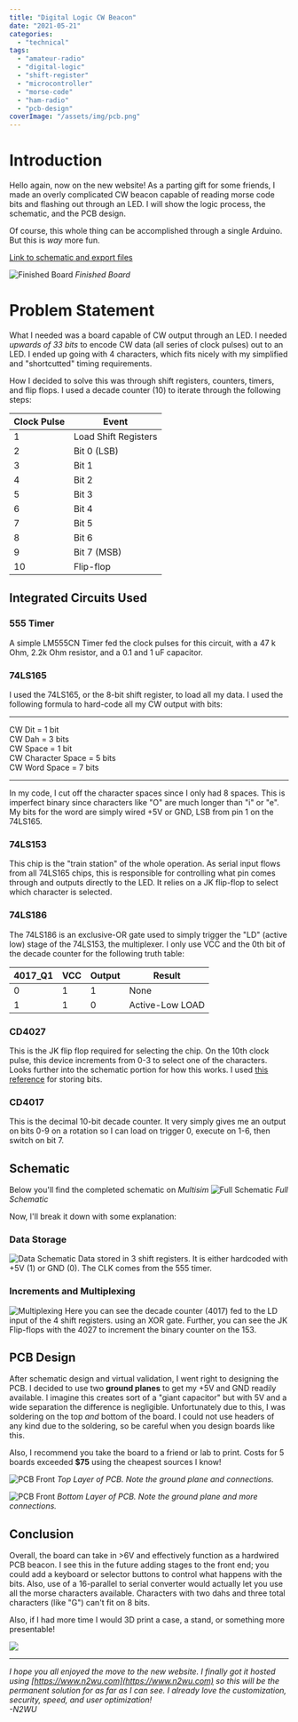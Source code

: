 ```yaml
---
title: "Digital Logic CW Beacon"
date: "2021-05-21"
categories:
  - "technical"
tags:
  - "amateur-radio"
  - "digital-logic"
  - "shift-register"
  - "microcontroller"
  - "morse-code"
  - "ham-radio"
  - "pcb-design"
coverImage: "/assets/img/pcb.png"
---
```

# Introduction

Hello again, now on the new website! As a parting gift for some friends, I made an overly complicated CW beacon capable of reading morse code bits and flashing out through an LED. I will show the logic process, the schematic, and the PCB design.

Of course, this whole thing can be accomplished through a single Arduino. But this is _way_ more fun.

[Link to schematic and export files](https://github.com/N2WU/CW_PCB_Beacon)

![Finished Board](/assets/img/pcb.png)
_Finished Board_

# Problem Statement

What I needed was a board capable of CW output through an LED. I needed _upwards of 33 bits_ to encode CW data (all series of clock pulses) out to an LED. I ended up going with 4 characters, which fits nicely with my simplified and "shortcutted" timing requirements.

How I decided to solve this was through shift registers, counters, timers, and flip flops. I used a decade counter (10) to iterate through the following steps:


| Clock Pulse | Event |
| ----------- | ----------- |
| 1   | Load Shift Registers       |
| 2   | Bit 0 (LSB)       |
| 3   | Bit 1       |
| 4   | Bit 2       |
| 5   | Bit 3       |
| 6   | Bit 4       |
| 7   | Bit 5       |
| 8   | Bit 6       |
| 9   | Bit 7 (MSB)      |
| 10  | Flip-flop       |



## Integrated Circuits Used

### 555 Timer
  A simple LM555CN Timer fed the clock pulses for this circuit, with a 47 k Ohm, 2.2k Ohm resistor, and a 0.1 and 1 uF capacitor.

### 74LS165

I used the 74LS165, or the 8-bit shift register, to load all my data. I used the following formula to hard-code all my CW output with bits:

---
  CW Dit = 1 bit  
  CW Dah = 3 bits  
  CW Space = 1 bit  
  CW Character Space = 5 bits  
  CW Word Space = 7 bits  

---

In my code, I cut off the character spaces since I only had 8 spaces. This is imperfect binary since characters like "O" are much longer than "i" or "e". My bits for the word are simply wired +5V or GND, LSB from pin 1 on the 74LS165.

### 74LS153

This chip is the "train station" of the whole operation. As serial input flows from all 74LS165 chips, this is responsible for controlling what pin comes through and outputs directly to the LED. It relies on a JK flip-flop to select which character is selected.

### 74LS186

The 74LS186 is an exclusive-OR gate used to simply trigger the "LD" (active low) stage of the 74LS153, the multiplexer. I only use VCC and the 0th bit of the decade counter for the following truth table:

| 4017_Q1 | VCC | Output | Result |
| ----------- | ----------- | ---| --- |
| 0 | 1 | 1 | None |
| 1  | 1| 0 | Active-Low LOAD |



### CD4027

This is the JK flip flop required for selecting the chip. On the 10th clock pulse, this device increments from 0-3 to select one of the characters. Looks further into the schematic portion for how this works. I used [this reference](https://electronics.stackexchange.com/questions/19787/how-1-bit-was-stored-in-flip-flop) for storing bits.

### CD4017

This is the decimal 10-bit decade counter. It very simply gives me an output on bits 0-9 on a rotation so I can load on trigger 0, execute on 1-6, then switch on bit 7.


## Schematic

Below you'll find the completed schematic on _Multisim_
![Full Schematic](/assets/img/cw_schematic_full.png)
_Full Schematic_

Now, I'll break it down with some explanation:

### Data Storage

![Data Schematic](/assets/img/cw_schematic_storage.png)
Data stored in 3 shift registers. It is either hardcoded with +5V (1) or GND (0). The CLK comes from the 555 timer.

### Increments and Multiplexing

![Multiplexing](/assets/img/cw_schematic_multiplex.png)
Here you can see the decade counter (4017) fed to the LD input of the 4 shift registers. using an XOR gate. Further, you can see the JK Flip-flops with the 4027 to increment the binary counter on the 153.


## PCB Design

After schematic design and virtual validation, I went right to designing the PCB. I decided to use two **ground planes** to get my +5V and GND readily available. I imagine this creates sort of a "giant capacitor" but with 5V and a wide separation the difference is negligible. Unfortunately due to this, I was soldering on the top _and_ bottom of the board. I could not use headers of any kind due to the soldering, so be careful when you design boards like this.

Also, I recommend you take the board to a friend or lab to print. Costs for 5 boards exceeded **$75** using the cheapest sources I know!

![PCB Front](/assets/img/cw_pcb_top.png)
_Top Layer of PCB. Note the ground plane and connections._

![PCB Front](/assets/img/cw_pcb_bottom.png)
_Bottom Layer of PCB. Note the ground plane and more connections._

## Conclusion

Overall, the board can take in >6V and effectively function as a hardwired PCB beacon. I see this in the future adding stages to the front end; you could add a keyboard or selector buttons to control what happens with the bits. Also, use of a 16-parallel to serial converter would actually let you use all the morse characters available. Characters with two dahs and three total characters (like "G") can't fit on 8 bits.

Also, if I had more time I would 3D print a case, a stand, or something more presentable!

![](https://media0.giphy.com/media/3o6MbfAjB0IbVXNmAE/giphy.gif?cid=ecf05e4790jn9oxhg740lov7v1c7j7tva0thnluhgc4irip5&rid=giphy.gif&ct=g)

---

_I hope you all enjoyed the move to the new website. I finally got it hosted using [https://www.n2wu.com](https://www.n2wu.com) so this will be the permanent solution for as far as I can see. I already love the customization, security, speed, and user optimization!_  
_-N2WU_
